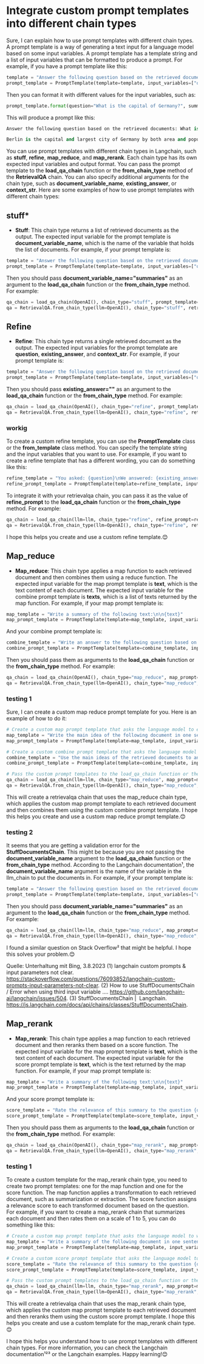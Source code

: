 # Integrate custom prompt templates into different chain types

Sure, I can explain how to use prompt templates with different chain types. A prompt template is a way of generating a text input for a language model based on some input variables. A prompt template has a template string and a list of input variables that can be formatted to produce a prompt. For example, if you have a prompt template like this:

```python
template = "Answer the following question based on the retrieved documents: {question}\n\n{summaries}"
prompt_template = PromptTemplate(template=template, input_variables=["question", "summaries"])
```

Then you can format it with different values for the input variables, such as:

```python
prompt_template.format(question="What is the capital of Germany?", summaries="Berlin is the capital and largest city of Germany by both area and population. ...")
```

This will produce a prompt like this:

```python
Answer the following question based on the retrieved documents: What is the capital of Germany?

Berlin is the capital and largest city of Germany by both area and population. ...
```
You can use prompt templates with different chain types in Langchain, such as **stuff**, **refine**, **map_reduce**, and **map_rerank**. Each chain type has its own expected input variables and output format. You can pass the prompt template to the **load_qa_chain** function or the **from_chain_type** method of the **RetrievalQA** chain. You can also specify additional arguments for the chain type, such as **document_variable_name**, **existing_answer**, or **context_str**. Here are some examples of how to use prompt templates with different chain types:

## stuff*
- **Stuff**: This chain type returns a list of retrieved documents as the output. The expected input variable for the prompt template is **document_variable_name**, which is the name of the variable that holds the list of documents. For example, if your prompt template is:

```python
template = "Answer the following question based on the retrieved documents: {question}\n\n{summaries}"
prompt_template = PromptTemplate(template=template, input_variables=["question", "summaries"])
```

Then you should pass **document_variable_name="summaries"** as an argument to the **load_qa_chain** function or the **from_chain_type** method. For example:

```python
qa_chain = load_qa_chain(OpenAI(), chain_type="stuff", prompt_template=prompt_template, document_variable_name="summaries")
qa = RetrievalQA.from_chain_type(llm=OpenAI(), chain_type="stuff", retriever=docsearch.as_retriever(), chain_type_kwargs={"prompt": prompt_template, "document_variable_name": "summaries"})
```
## Refine
- **Refine**: This chain type returns a single retrieved document as the output. The expected input variables for the prompt template are **question**, **existing_answer**, and **context_str**. For example, if your prompt template is:

```python
template = "Answer the following question based on the retrieved document: {question}\n\n{context_str}"
prompt_template = PromptTemplate(template=template, input_variables=["question", "context_str"])
```

Then you should pass **existing_answer=""** as an argument to the **load_qa_chain** function or the **from_chain_type** method. For example:

```python
qa_chain = load_qa_chain(OpenAI(), chain_type="refine", prompt_template=prompt_template, existing_answer="")
qa = RetrievalQA.from_chain_type(llm=OpenAI(), chain_type="refine", retriever=docsearch.as_retriever(), chain_type_kwargs={"prompt": prompt_template, "existing_answer": ""})
```
### workig 


To create a custom refine template, you can use the **PromptTemplate** class or the **from_template** class method. You can specify the template string and the input variables that you want to use. For example, if you want to create a refine template that has a different wording, you can do something like this:

```python
refine_template = "You asked: {question}\nWe answered: {existing_answer}\nWe found some more information that might be relevant:\n{context_str}\nCan you improve the answer based on this information? If not, just repeat the original answer."
refine_prompt_template = PromptTemplate(template=refine_template, input_variables=["question", "existing_answer", "context_str"])
```

To integrate it with your retrievalqa chain, you can pass it as the value of **refine_prompt** to the **load_qa_chain** function or the **from_chain_type** method. For example:

```python
qa_chain = load_qa_chain(llm=llm, chain_type="refine", refine_prompt=refine_prompt_template)
qa = RetrievalQA.from_chain_type(llm=OpenAI(), chain_type="refine", retriever=docsearch.as_retriever(), chain_type_kwargs={"refine_prompt": refine_prompt_template})
```

I hope this helps you create and use a custom refine template.😊

## Map_reduce
- **Map_reduce**: This chain type applies a map function to each retrieved document and then combines them using a reduce function. The expected input variable for the map prompt template is **text**, which is the text content of each document. The expected input variable for the combine prompt template is **texts**, which is a list of texts returned by the map function. For example, if your map prompt template is:

```python
map_template = "Write a summary of the following text:\n\n{text}"
map_prompt_template = PromptTemplate(template=map_template, input_variables=["text"])
```

And your combine prompt template is:

```python
combine_template = "Write an answer to the following question based on these summaries:\n\n{question}\n\n{texts}"
combine_prompt_template = PromptTemplate(template=combine_template, input_variables=["question", "texts"])
```

Then you should pass them as arguments to the **load_qa_chain** function or the **from_chain_type** method. For example:

```python
qa_chain = load_qa_chain(OpenAI(), chain_type="map_reduce", map_prompt=map_prompt_template, combine_prompt=combine_prompt_template)
qa = RetrievalQA.from_chain_type(llm=OpenAI(), chain_type="map_reduce", retriever=docsearch.as_retriever(), chain_type_kwargs={"map_prompt": map_prompt_template, "combine_prompt": combine_prompt_template})
```

### testing 1
Sure, I can create a custom map reduce prompt template for you. Here is an example of how to do it:

```python
# Create a custom map prompt template that asks the language model to extract the main idea of each document
map_template = "Write the main idea of the following document in one sentence:\n\n{text}"
map_prompt_template = PromptTemplate(template=map_template, input_variables=["text"])

# Create a custom combine prompt template that asks the language model to use the main ideas to answer the question
combine_template = "Use the main ideas of the retrieved documents to answer the question: {question}\n\n{texts}"
combine_prompt_template = PromptTemplate(template=combine_template, input_variables=["question", "texts"])

# Pass the custom prompt templates to the load_qa_chain function or the from_chain_type method
qa_chain = load_qa_chain(llm=llm, chain_type="map_reduce", map_prompt=map_prompt_template, combine_prompt=combine_prompt_template)
qa = RetrievalQA.from_chain_type(llm=OpenAI(), chain_type="map_reduce", retriever=docsearch.as_retriever(), chain_type_kwargs={"map_prompt": map_prompt_template, "combine_prompt": combine_prompt_template})
```

This will create a retrievalqa chain that uses the map_reduce chain type, which applies the custom map prompt template to each retrieved document and then combines them using the custom combine prompt template. I hope this helps you create and use a custom map reduce prompt template.😊

### testing 2
It seems that you are getting a validation error for the **StuffDocumentsChain**. This might be because you are not passing the **document_variable_name** argument to the **load_qa_chain** function or the **from_chain_type** method. According to the Langchain documentation¹, the **document_variable_name** argument is the name of the variable in the llm_chain to put the documents in. For example, if your prompt template is:

```python
template = "Answer the following question based on the retrieved documents: {question}\n\n{summaries}"
prompt_template = PromptTemplate(template=template, input_variables=["question", "summaries"])
```

Then you should pass **document_variable_name="summaries"** as an argument to the **load_qa_chain** function or the **from_chain_type** method. For example:

```python
qa_chain = load_qa_chain(llm=llm, chain_type="map_reduce", map_prompt=map_prompt_template, combine_prompt=combine_prompt_template, document_variable_name="summaries")
qa = RetrievalQA.from_chain_type(llm=OpenAI(), chain_type="map_reduce", retriever=docsearch.as_retriever(), chain_type_kwargs={"map_prompt": map_prompt_template, "combine_prompt": combine_prompt_template, "document_variable_name": "summaries"})
```

I found a similar question on Stack Overflow² that might be helpful. I hope this solves your problem.😊

Quelle: Unterhaltung mit Bing, 3.8.2023
(1) langchain custom prompts & input parameters not clear. https://stackoverflow.com/questions/76093852/langchain-custom-prompts-input-parameters-not-clear.
(2) How to use StuffDocumentsChain / Error when using third input variable .... https://github.com/langchain-ai/langchain/issues/504.
(3) StuffDocumentsChain | ️ Langchain. https://js.langchain.com/docs/api/chains/classes/StuffDocumentsChain.

## Map_rerank
- **Map_rerank**: This chain type applies a map function to each retrieved document and then reranks them based on a score function. The expected input variable for the map prompt template is **text**, which is the text content of each document. The expected input variable for the score prompt template is **text**, which is the text returned by the map function. For example, if your map prompt template is:

```python
map_template = "Write a summary of the following text:\n\n{text}"
map_prompt_template = PromptTemplate(template=map_template, input_variables=["text"])
```

And your score prompt template is:

```python
score_template = "Rate the relevance of this summary to the question {question} on a scale of 1 to 5:\n\n{text}"
score_prompt_template = PromptTemplate(template=score_template, input_variables=["question", "text"])
```

Then you should pass them as arguments to the **load_qa_chain** function or the **from_chain_type** method. For example:

```python
qa_chain = load_qa_chain(OpenAI(), chain_type="map_rerank", map_prompt=map_prompt_template, score_prompt=score_prompt_template)
qa = RetrievalQA.from_chain_type(llm=OpenAI(), chain_type="map_rerank", retriever=docsearch.as_retriever(), chain_type_kwargs={"map_prompt": map_prompt_template, "score_prompt": score_prompt_template})
```

### testing 1
To create a custom template for the map_rerank chain type, you need to create two prompt templates: one for the map function and one for the score function. The map function applies a transformation to each retrieved document, such as summarization or extraction. The score function assigns a relevance score to each transformed document based on the question. For example, if you want to create a map_rerank chain that summarizes each document and then rates them on a scale of 1 to 5, you can do something like this:

```python
# Create a custom map prompt template that asks the language model to write a summary of each document
map_template = "Write a summary of the following document in one sentence:\n\n{text}"
map_prompt_template = PromptTemplate(template=map_template, input_variables=["text"])

# Create a custom score prompt template that asks the language model to rate the relevance of each summary to the question on a scale of 1 to 5
score_template = "Rate the relevance of this summary to the question {question} on a scale of 1 to 5:\n\n{text}"
score_prompt_template = PromptTemplate(template=score_template, input_variables=["question", "text"])

# Pass the custom prompt templates to the load_qa_chain function or the from_chain_type method
qa_chain = load_qa_chain(llm=llm, chain_type="map_rerank", map_prompt=map_prompt_template, score_prompt=score_prompt_template)
qa = RetrievalQA.from_chain_type(llm=OpenAI(), chain_type="map_rerank", retriever=docsearch.as_retriever(), chain_type_kwargs={"map_prompt": map_prompt_template, "score_prompt": score_prompt_template})
```

This will create a retrievalqa chain that uses the map_rerank chain type, which applies the custom map prompt template to each retrieved document and then reranks them using the custom score prompt template. I hope this helps you create and use a custom template for the map_rerank chain type.😊

I hope this helps you understand how to use prompt templates with different chain types. For more information, you can check the Langchain documentation¹²³ or the Langchain examples. Happy learning!😊



